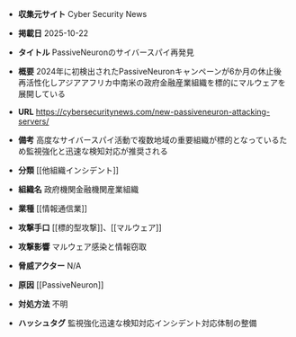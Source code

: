 - **収集元サイト**
Cyber Security News

- **掲載日**
2025-10-22

- **タイトル**
PassiveNeuronのサイバースパイ再発見

- **概要**
2024年に初検出されたPassiveNeuronキャンペーンが6か月の休止後再活性化しアジアアフリカ中南米の政府金融産業組織を標的にマルウェアを展開している

- **URL**
https://cybersecuritynews.com/new-passiveneuron-attacking-servers/

- **備考**
高度なサイバースパイ活動で複数地域の重要組織が標的となっているため監視強化と迅速な検知対応が推奨される

- **分類**
[[他組織インシデント]]

- **組織名**
政府機関金融機関産業組織

- **業種**
[[情報通信業]]

- **攻撃手口**
[[標的型攻撃]]、[[マルウェア]]

- **攻撃影響**
マルウェア感染と情報窃取

- **脅威アクター**
N/A

- **原因**
[[PassiveNeuron]]

- **対処方法**
不明

- **ハッシュタグ**
監視強化迅速な検知対応インシデント対応体制の整備
